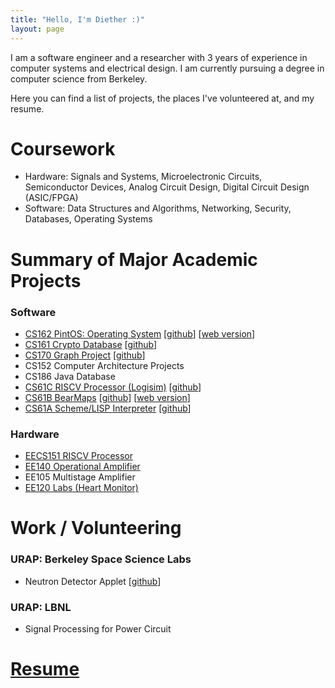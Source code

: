 ```yaml
---
title: "Hello, I'm Diether :)"
layout: page
---
```


I am a software engineer and a researcher with 3 years of experience in computer systems
and electrical design. I am currently pursuing a degree in computer science from Berkeley.

Here you can find a list of projects, the places I've volunteered at, and my resume. 

# Coursework
* Hardware: Signals and Systems, Microelectronic Circuits, Semiconductor Devices, Analog Circuit Design, Digital Circuit Design (ASIC/FPGA)
* Software: Data Structures and Algorithms, Networking, Security, Databases, Operating Systems

# Summary of Major Academic Projects

### Software
* [CS162 PintOS: Operating System](/CS162-Project) [[github](https://github.com/dietd/cs162-pintos)] [[web version](https://github.com/dietd/webpintos)]
* [CS161 Crypto Database](/CS161-Project) [[github](https://github.com/dietd/cs161project2v2)]
* [CS170 Graph Project](https://inst.eecs.berkeley.edu/~cs170/sp20/assets/project/spec.pdf) [[github](https://github.com/dietd/cs170-project)]
* CS152 Computer Architecture Projects
* CS186 Java Database
* [CS61C RISCV Processor (Logisim)](https://cs61c.org/fa20/projects/proj3/) [[github](https://github.com/dietd/cs61c-riscv-cpu)] 
* [CS61B BearMaps](https://sp19.datastructur.es/materials/proj/proj2c/proj2c) [[github](https://github.com/dietd/cs61b/tree/master/proj2c/bearmaps)] [[web version](http://bearmaps3.herokuapp.com/map.html)]
* [CS61A Scheme/LISP Interpreter](https://inst.eecs.berkeley.edu/~cs61a/fa18/proj/scheme/) [[github](https://github.com/dietd/cs61a/blob/master/projects/scheme/scheme.py)]


### Hardware
* [EECS151 RISCV Processor](/EECS151-Project)
* [EE140 Operational Amplifier](/EE140-Project)
* EE105 Multistage Amplifier
* [EE120 Labs (Heart Monitor)](/EE120-Project)

# Work / Volunteering

### URAP: Berkeley Space Science Labs
* Neutron Detector Applet [[github]()]

### URAP: LBNL
* Signal Processing for Power Circuit


# [Resume](https://docs.google.com/document/d/15Xwg7W-pR4ccnWprzcmJ8PCm-2y2U8v9DIhIBDaJnfQ/edit?usp=sharing)
